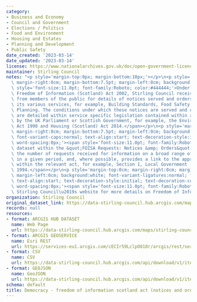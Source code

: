 ```yaml
---
category:
- Business and Economy
- Council and Government
- Elections / Politics
- Food and Environment
- Housing and Estates
- Planning and Development
- Public Safety
date_created: '2023-03-14'
date_updated: '2023-03-14'
license: https://www.nationalarchives.gov.uk/doc/open-government-licence/version/3/
maintainer: Stirling Council
notes: "<p style='margin-top:0px; margin-bottom:10px;'></p>\n<p style='margin-top:0cm;\
  \ margin-right:0cm; margin-bottom:7.5pt; margin-left:0cm; background:white;'><span\
  \ style='font-size:11.0pt; font-family:Roboto; color:#444444;'>Under FOISA , the\
  \ Freedom of Information (Scotland) Act 2002, Stirling Council receives requests\
  \ from members of the public for details of notices served and orders issued by\
  \ its various services, for example, Building Standards, Food Safety, Housing and\
  \ Planning. The conditions under which these notices are served and orders issued\
  \ are detailed within service specific legislation contained within acts passed\
  \ by the UK Parliament or Scottish Government, for example, the Environmental Protection\
  \ Act 1990 and Housing (Scotland) Act 2014.</span></p>\n<p style='margin-top:0cm;\
  \ margin-right:0cm; margin-bottom:7.5pt; margin-left:0cm; background:white; font-variant-ligatures:normal;\
  \ font-variant-caps:normal; text-align:start; text-decoration-style:initial; text-decoration-color:initial;\
  \ word-spacing:0px;'><span style='font-size:11.0pt; font-family:Roboto; color:#444444;'>Each\
  \ dataset within the &quot;FOISA Requests: Notices &amp; Orders&quot; grouping shows\
  \ the number of requests received for information on a broad range of legislation\
  \ in a given period, and, where possible, provides a link to the appropriate section\
  \ within the relevant act, for example, Section 1, Local Government (Scotland) Act\
  \ 1994.</span></p>\n<p style='margin-top:0cm; margin-right:0cm; margin-bottom:7.5pt;\
  \ margin-left:0cm; background:white; font-variant-ligatures:normal; font-variant-caps:normal;\
  \ text-align:start; text-decoration-style:initial; text-decoration-color:initial;\
  \ word-spacing:0px;'><span style='font-size:11.0pt; font-family:Roboto; color:#444444;'>Visit\
  \ Stirling Council\u2019s website for more details on Freedom of Information.</span></p>"
organization: Stirling Council
original_dataset_link: https://data-stirling-council.hub.arcgis.com/maps/stirling-council::democracy-freedom-of-information-scotland-act-notices-and-orders-2021
records: null
resources:
- format: ARCGIS HUB DATASET
  name: Web Page
  url: https://data-stirling-council.hub.arcgis.com/maps/stirling-council::democracy-freedom-of-information-scotland-act-notices-and-orders-2021
- format: ARCGIS GEOSERVICE
  name: Esri REST
  url: https://services-eu1.arcgis.com/cECIr59LclpO818r/arcgis/rest/services/democracy%20-%20freedom%20of%20information%20requests%20(2021)/FeatureServer/0
- format: CSV
  name: CSV
  url: https://data-stirling-council.hub.arcgis.com/api/download/v1/items/fdc9c1ce42d14f8c8622e418d63d5da1/csv?layers=0
- format: GEOJSON
  name: GeoJSON
  url: https://data-stirling-council.hub.arcgis.com/api/download/v1/items/fdc9c1ce42d14f8c8622e418d63d5da1/geojson?layers=0
schema: default
title: Democracy - freedom of information scotland act (notices and orders 2021)
---
```


